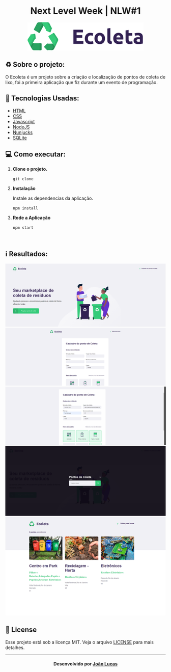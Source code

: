 <h1 align="center">
    Next Level Week | NLW#1
</h1>

<p align="center">
  <img src="public/assets/logo.svg">
</p>

## ♻️ Sobre o projeto:
O Ecoleta é um projeto sobre a criação e localização de pontos de coleta de lixo, foi a primeira aplicação que fiz durante um evento de programação.

## 🚀 Tecnologias Usadas:

- [HTML](https://www.w3schools.com/html/)
- [CSS](https://developer.mozilla.org/pt-BR/docs/Web/CSS)
- [Javascript](https://developer.mozilla.org/pt-BR/docs/Aprender/JavaScript)
- [NodeJS](https://nodejs.org/)
- [Nunjucks](https://mozilla.github.io/nunjucks/)
- [SQLite](https://www.sqlite.org/index.html)

## 💻 Como executar:

1.  **Clone o projeto.**

    ```shell
    git clone 
    ```

2.  **Instalação**

    Instale as dependencias da aplicação.

    ```shell
    npm install
    ```

3.  **Rode a Aplicação**

    ```shell
    npm start
    ``` 
  <br>   
 
 ## ℹ️ Resultados:
 
 ![TeladeInicio](./public/assets/telas&Gifs/TelaInicio.PNG)
 ![Cards](./public/assets/telas&Gifs/Cards.gif)
 ![Cadastro](./public/assets/telas&Gifs/Cadastro.gif) 
 ![PontosColeta](./public/assets/telas&Gifs/PontosColeta.PNG)
 ![Resultados](./public/assets/telas&Gifs/Resultados.PNG)  

## 📝 License

Esse projeto está sob a licença MIT. Veja o arquivo [LICENSE](LICENSE.md) para mais detalhes.

---

<h4 align="center">
    Desenvolvido por <a href="https://www.linkedin.com/in/joaopa51/">João Lucas</a>
</h4>
